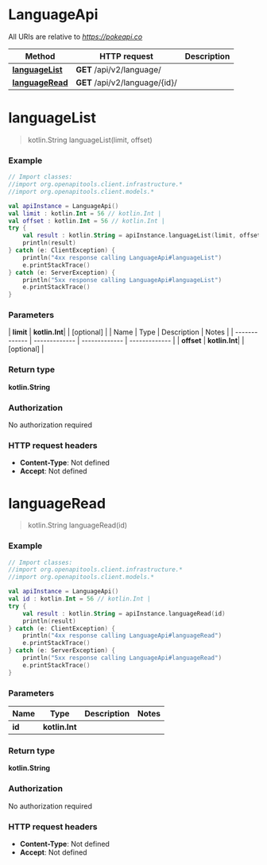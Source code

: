 # LanguageApi

All URIs are relative to *https://pokeapi.co*

| Method | HTTP request | Description |
| ------------- | ------------- | ------------- |
| [**languageList**](LanguageApi.md#languageList) | **GET** /api/v2/language/ |  |
| [**languageRead**](LanguageApi.md#languageRead) | **GET** /api/v2/language/{id}/ |  |


<a id="languageList"></a>
# **languageList**
> kotlin.String languageList(limit, offset)



### Example
```kotlin
// Import classes:
//import org.openapitools.client.infrastructure.*
//import org.openapitools.client.models.*

val apiInstance = LanguageApi()
val limit : kotlin.Int = 56 // kotlin.Int | 
val offset : kotlin.Int = 56 // kotlin.Int | 
try {
    val result : kotlin.String = apiInstance.languageList(limit, offset)
    println(result)
} catch (e: ClientException) {
    println("4xx response calling LanguageApi#languageList")
    e.printStackTrace()
} catch (e: ServerException) {
    println("5xx response calling LanguageApi#languageList")
    e.printStackTrace()
}
```

### Parameters
| **limit** | **kotlin.Int**|  | [optional] |
| Name | Type | Description  | Notes |
| ------------- | ------------- | ------------- | ------------- |
| **offset** | **kotlin.Int**|  | [optional] |

### Return type

**kotlin.String**

### Authorization

No authorization required

### HTTP request headers

 - **Content-Type**: Not defined
 - **Accept**: Not defined

<a id="languageRead"></a>
# **languageRead**
> kotlin.String languageRead(id)



### Example
```kotlin
// Import classes:
//import org.openapitools.client.infrastructure.*
//import org.openapitools.client.models.*

val apiInstance = LanguageApi()
val id : kotlin.Int = 56 // kotlin.Int | 
try {
    val result : kotlin.String = apiInstance.languageRead(id)
    println(result)
} catch (e: ClientException) {
    println("4xx response calling LanguageApi#languageRead")
    e.printStackTrace()
} catch (e: ServerException) {
    println("5xx response calling LanguageApi#languageRead")
    e.printStackTrace()
}
```

### Parameters
| Name | Type | Description  | Notes |
| ------------- | ------------- | ------------- | ------------- |
| **id** | **kotlin.Int**|  | |

### Return type

**kotlin.String**

### Authorization

No authorization required

### HTTP request headers

 - **Content-Type**: Not defined
 - **Accept**: Not defined

